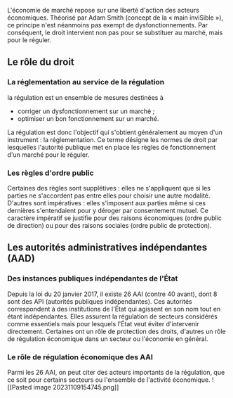 L'économie de marché repose sur une liberté d'action des acteurs économiques. Théorisé par Adam Smith (concept de la « main inviSible »), ce principe n'est néanmoins pas exempt de dysfonctionnements. Par conséquent, le droit intervient non pas pour se substituer au marché, mais pour le réguler.

## Le rôle du droit
### La réglementation au service de la régulation
Ia régulation est un ensemble de mesures destinées à 
- corriger un dysfonctionnement sur un marché ;
- optimiser un bon fonctionnement sur un marché.

La régulation est donc l'objectif qui s'obtient généralement au moyen d'un instrument : la réglementation. Ce terme désigne les normes de droit par lesquelles l'autorité publique met
en place les règles de fonctionnement d'un marché pour le réguler.
### Les règles d'ordre public
Certaines des règles sont supplétives : elles ne s'appliquent que si les parties ne s'accordent pas entre elles pour choisir une autre modalité. 
D'autres sont impératives : elles s'imposent aux parties même si ces dernières s'entendaient pour y déroger par consentement mutuel. Ce caractère impératif se justifie pour des raisons économiques (ordre public de direction) ou pour des raisons sociales (ordre public de protection).

## Les autorités administratives indépendantes (AAD)
### Des instances publiques indépendantes de l'État
Depuis la loi du 20 janvier 2017, il existe 26 AAI (contre 40 avant), dont 8 sont des API (autorités publiques indépendantes). Ces autorités correspondent à des institutions de l'État qui agissent en son nom tout en étant indépendantes. Elles assurent la régulation de secteurs considérés comme essentiels mais pour lesquels l'État veut éviter d'intervenir directement. Certaines ont un rôle
de protection des droits, d'autres un rôle de régulation économique dans un secteur ou l'économie en général.

### Le rôle de régulation économique des AAI
Parmi les 26 AAI, on peut citer des acteurs importants de la régulation, que ce soit pour certains secteurs ou l'ensemble de l'activité économique.
![[Pasted image 20231109154745.png]]
